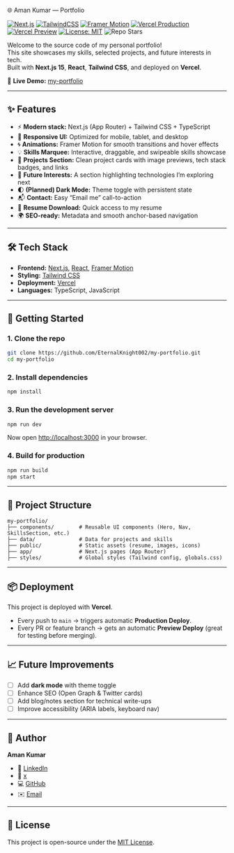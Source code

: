 🌐 Aman Kumar — Portfolio

[![Next.js](https://img.shields.io/badge/Next.js-15-black?logo=next.js)](https://nextjs.org/)
[![TailwindCSS](https://img.shields.io/badge/Tailwind_CSS-3-38B2AC?logo=tailwind-css&logoColor=white)](https://tailwindcss.com/)
[![Framer Motion](https://img.shields.io/badge/Framer_Motion-animations-blueviolet?logo=framer)](https://www.framer.com/motion/)
[![Vercel Production](https://img.shields.io/github/deployments/EternalKnight002/my-portfolio/Production?label=Production%20Deploy&logo=vercel)](https://my-portfolio-iota-taupe-96.vercel.app/)
[![Vercel Preview](https://img.shields.io/github/deployments/EternalKnight002/my-portfolio/Preview?label=Preview%20Deploys&logo=vercel)](https://vercel.com/EternalKnight002/my-portfolio/deployments)
[![License: MIT](https://img.shields.io/badge/License-MIT-yellow.svg)](LICENSE)
![Repo Stars](https://img.shields.io/github/stars/EternalKnight002/my-portfolio?style=social)

Welcome to the source code of my personal portfolio!  
This site showcases my skills, selected projects, and future interests in tech.  
Built with **Next.js 15**, **React**, **Tailwind CSS**, and deployed on **Vercel**.

🔗 **Live Demo:** [my-portfolio](https://my-portfolio-iota-taupe-96.vercel.app/)

---

## ✨ Features

- ⚡ **Modern stack:** Next.js (App Router) + Tailwind CSS + TypeScript  
- 🎨 **Responsive UI:** Optimized for mobile, tablet, and desktop  
- 🌀 **Animations:** Framer Motion for smooth transitions and hover effects  
- 💡 **Skills Marquee:** Interactive, draggable, and swipeable skills showcase  
- 📂 **Projects Section:** Clean project cards with image previews, tech stack badges, and links  
- 🚀 **Future Interests:** A section highlighting technologies I’m exploring next  
- 🌓 **(Planned) Dark Mode:** Theme toggle with persistent state  
- 📬 **Contact:** Easy “Email me” call-to-action  
- 🔗 **Resume Download:** Quick access to my resume  
- 🌍 **SEO-ready:** Metadata and smooth anchor-based navigation  

---

## 🛠️ Tech Stack

- **Frontend:** [Next.js](https://nextjs.org/), [React](https://react.dev/), [Framer Motion](https://www.framer.com/motion/)  
- **Styling:** [Tailwind CSS](https://tailwindcss.com/)  
- **Deployment:** [Vercel](https://vercel.com/)  
- **Languages:** TypeScript, JavaScript  

---
## 🚀 Getting Started

### 1. Clone the repo
```bash
git clone https://github.com/EternalKnight002/my-portfolio.git
cd my-portfolio
````

### 2. Install dependencies

```bash
npm install
```

### 3. Run the development server

```bash
npm run dev
```

Now open [http://localhost:3000](http://localhost:3000) in your browser.

### 4. Build for production

```bash
npm run build
npm start
```

---

## 📂 Project Structure

```
my-portfolio/
├── components/        # Reusable UI components (Hero, Nav, SkillsSection, etc.)
├── data/              # Data for projects and skills
├── public/            # Static assets (resume, images, icons)
├── app/               # Next.js pages (App Router)
├── styles/            # Global styles (Tailwind config, globals.css)
```

---

## 📦 Deployment

This project is deployed with **Vercel**.

* Every push to `main` → triggers automatic **Production Deploy**.
* Every PR or feature branch → gets an automatic **Preview Deploy** (great for testing before merging).

---

## 📈 Future Improvements

* [ ] Add **dark mode** with theme toggle
* [ ] Enhance SEO (Open Graph & Twitter cards)
* [ ] Add blog/notes section for technical write-ups
* [ ] Improve accessibility (ARIA labels, keyboard nav)

---

## 👤 Author

**Aman Kumar**

* 💼 [LinkedIn](https://www.linkedin.com/in/aman-kumar-537a73296/)
* 💼 [x]("https://x.com/Eternalknigh")
* 💻 [GitHub](https://github.com/EternalKnight002)
* ✉️ [Email](mailto:resoamankumar@gmail.com)

---

## 📝 License

This project is open-source under the [MIT License](LICENSE).

```

